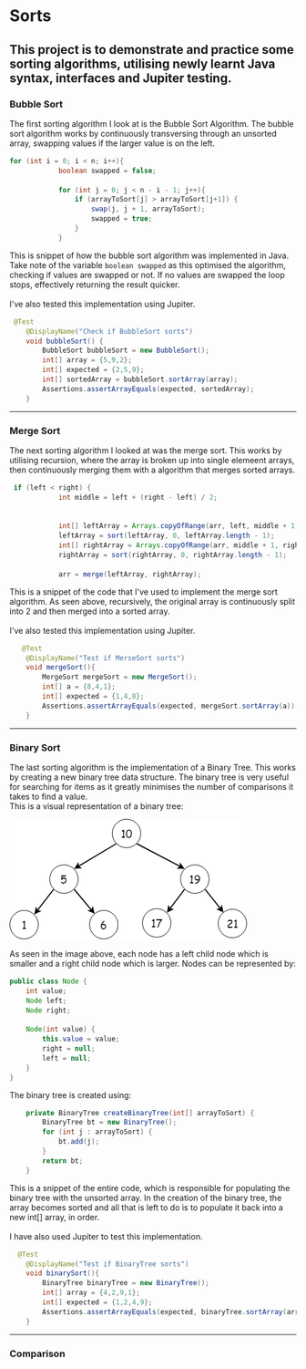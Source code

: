 # Sorts

This project is to demonstrate and practice some sorting algorithms, utilising
newly learnt Java syntax, interfaces and Jupiter testing.
---
### Bubble Sort
The first sorting algorithm I look at is the Bubble Sort Algorithm. 
The bubble sort algorithm works by continuously transversing through 
an unsorted array, swapping values if the larger value is on the left.

```java
for (int i = 0; i < n; i++){
            boolean swapped = false;

            for (int j = 0; j < n - i - 1; j++){
                if (arrayToSort[j] > arrayToSort[j+1]) {
                    swap(j, j + 1, arrayToSort);
                    swapped = true;
                }
            }
```
This is snippet of how the bubble sort algorithm was implemented in Java. Take
note of the variable `boolean swapped` as this optimised the algorithm, checking 
if values are swapped or not. If no values are swapped the loop stops, effectively
returning the result quicker. \
\
I've also tested this implementation using Jupiter.

```java
 @Test
    @DisplayName("Check if BubbleSort sorts")
    void bubbleSort() {
        BubbleSort bubbleSort = new BubbleSort();
        int[] array = {5,9,2};
        int[] expected = {2,5,9};
        int[] sortedArray = bubbleSort.sortArray(array);
        Assertions.assertArrayEquals(expected, sortedArray);
    }
```
---
### Merge Sort
The next sorting algorithm I looked at was the merge sort. This works 
by utilising recursion, where the array is broken up into single elemeent arrays,
then continuously merging them with a algorithm that merges sorted arrays.

```java
 if (left < right) {
            int middle = left + (right - left) / 2;


            int[] leftArray = Arrays.copyOfRange(arr, left, middle + 1);
            leftArray = sort(leftArray, 0, leftArray.length - 1);
            int[] rightArray = Arrays.copyOfRange(arr, middle + 1, right + 1);
            rightArray = sort(rightArray, 0, rightArray.length - 1);

            arr = merge(leftArray, rightArray);
```
This is a snippet of the code that I've used to implement the merge sort 
algorithm. As seen above, recursively, the original array is continuously
split into 2 and then merged into a sorted array.\
\
I've also tested this implementation using Jupiter.
```java
   @Test
    @DisplayName("Test if MerseSort sorts")
    void mergeSort(){
        MergeSort mergeSort = new MergeSort();
        int[] a = {8,4,1};
        int[] expected = {1,4,8};
        Assertions.assertArrayEquals(expected, mergeSort.sortArray(a));
    }
```
---
### Binary Sort
The last sorting algorithm is the implementation of a Binary Tree. This
works by creating a new binary tree data structure. The binary tree 
is very useful for searching for items as it greatly minimises the number
of comparisons it takes to find a value.\
This is a visual representation of a binary tree:


![binarytree](images/binarytree.png)

As seen in the image above, each node has a left child node which is smaller 
and a right child node which is larger. Nodes can be represented by:
```java
public class Node {
    int value;
    Node left;
    Node right;

    Node(int value) {
        this.value = value;
        right = null;
        left = null;
    }
}
```
The binary tree is created using:

```java
    private BinaryTree createBinaryTree(int[] arrayToSort) {
        BinaryTree bt = new BinaryTree();
        for (int j : arrayToSort) {
            bt.add(j);
        }
        return bt;
    }
```
This is a snippet of the entire code, which is responsible for populating the 
binary tree with the unsorted array. In the creation of the binary tree, the array
becomes sorted and all that is left to do is to populate it back into a new int[] 
array, in order.\
\
I have also used Jupiter to test this implementation.
```java
  @Test
    @DisplayName("Test if BinaryTree sorts")
    void binarySort(){
        BinaryTree binaryTree = new BinaryTree();
        int[] array = {4,2,9,1};
        int[] expected = {1,2,4,9};
        Assertions.assertArrayEquals(expected, binaryTree.sortArray(array));
    }
```


---
### Comparison

